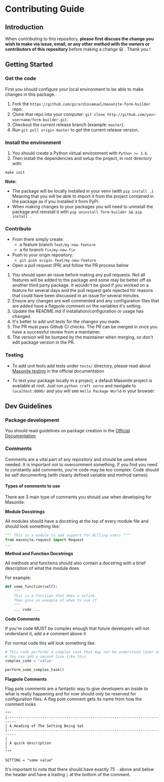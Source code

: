 # Contributing Guide

## Introduction

When contributing to this repository, **please first discuss the change you wish to make via issue, email, or any other method with the owners or contributors of this repository** before making a change 😃 . Thank you !

## Getting Started

### Get the code

First you should configure your local environment to be able to make changes in this package.

1. Fork the `https://github.com/girardinsamuel/masonite-form-builder` repo.
2. Clone that repo into your computer: `git clone http://github.com/your-username/form-builder.git`.
3. Checkout the current release branch \(example: `master`\).
4. Run `git pull origin master` to get the current release version.

### Install the environment

1. You should create a Python virtual environment with `Python >= 3.6`.
2. Then install the dependencies and setup the project, in root directory with:

```
make init
```

**Note:**

- The package will be locally installed in your venv (with `pip install .`). Meaning that you will be
  able to import it from the project contained in the package as if you installed it from PyPi.
- When making changes to your packages you will need to uninstall the package and reinstall it with
  `pip uninstall form-builder && pip install .`

### Contribute

- From there simply create:
  - a feature branch `feat/my-new-feature`
  - a fix branch `fix/my-new-fix`
- Push to your origin repository:
  - `git push origin feat/my-new-feature`
- Open a pull request (PR) and follow the PR process below

1. You should open an issue before making any pull requests. Not all features will be added to the package and some may be better off as another third party package. It wouldn't be good if you worked on a feature for several days and the pull request gets rejected for reasons that could have been discussed in an issue for several minutes.
2. Ensure any changes are well commented and any configuration files that are added have a flagpole comment on the variables it's setting.
3. Update the README.md if installation/configuration or usage has changed.
4. It's better to add unit tests for the changes you made.
5. The PR must pass Github CI checks. The PR can be merged in once you have a successful review from a maintainer.
6. The version will be bumped by the maintainer when merging, so don't edit package version in the PR.

### Testing

- To add unit tests add tests under `tests/` directory, please read about [Masonite
  testing](https://docs.masoniteproject.com/useful-features/testing) in the official
  documentation

- To test your package locally in a project, a default Masonite project is available
  at root. Just run `python craft serve` and navigate to `localhost:8000/` and
  you will see `Hello Package World` in your browser.

## Dev Guidelines

### Package development

You should read guidelines on package creation in the [Official Documentation](https://docs.masoniteproject.com/advanced/creating-packages)

### Comments

Comments are a vital part of any repository and should be used where needed. It is important not to overcomment something. If you find you need to constantly add comments, you're code may be too complex. Code should be self documenting \(with clearly defined variable and method names\)

#### Types of comments to use

There are 3 main type of comments you should use when developing for Masonite:

**Module Docstrings**

All modules should have a docstring at the top of every module file and should look something like:

```python
""" This is a module to add support for Billing users """
from masonite.request import Request
...
```

**Method and Function Docstrings**

All methods and functions should also contain a docstring with a brief description of what the module does

For example:

```python
def some_function(self):
    """
    This is a function that does x action.
    Then give an exmaple of when to use it
    """
    ... code ...
```

**Code Comments**

If you're code MUST be complex enough that future developers will not understand it, add a `#` comment above it

For normal code this will look something like:

```python
# This code performs a complex task that may not be understood later on
# You can add a second line like this
complex_code = 'value'

perform_some_complex_task()
```

**Flagpole Comments**

Flag pole comments are a fantastic way to give developers an inside to what is really happening and for now should only be reserved for configuration files. A flag pole comment gets its name from how the comment looks

```text
"""
|--------------------------------------------------------------------------
| A Heading of The Setting Being Set
|--------------------------------------------------------------------------
|
| A quick description
|
"""

SETTING = "some value"
```

It's important to note that there should have exactly 75 `-` above and below the header and have a trailing `|` at the bottom of the comment.
